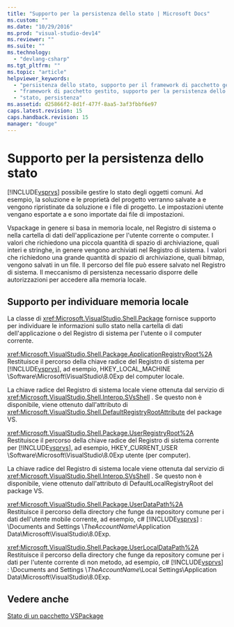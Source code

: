 ```yaml
---
title: "Supporto per la persistenza dello stato | Microsoft Docs"
ms.custom: ""
ms.date: "10/29/2016"
ms.prod: "visual-studio-dev14"
ms.reviewer: ""
ms.suite: ""
ms.technology: 
  - "devlang-csharp"
ms.tgt_pltfrm: ""
ms.topic: "article"
helpviewer_keywords: 
  - "persistenza dello stato, supporto per il framework di pacchetto gestito"
  - "framework di pacchetto gestito, supporto per la persistenza dello stato"
  - "stato, persistenza"
ms.assetid: d25866f2-8d1f-477f-8aa5-3af3fbbf6e97
caps.latest.revision: 15
caps.handback.revision: 15
manager: "douge"
---
```

# Supporto per la persistenza dello stato
[!INCLUDE[vsprvs](../assembler/masm/includes/vsprvs_md.md)] possibile gestire lo stato degli oggetti comuni.  Ad esempio, la soluzione e le proprietà del progetto verranno salvate a e vengono ripristinate da soluzione e i file di progetto.  Le impostazioni utente vengano esportate a e sono importate dai file di impostazioni.  
  
 Vspackage in genere si basa in memoria locale, nel Registro di sistema o nella cartella di dati dell'applicazione per l'utente corrente o computer.  I valori che richiedono una piccola quantità di spazio di archiviazione, quali interi e stringhe, in genere vengono archiviati nel Registro di sistema.  I valori che richiedono una grande quantità di spazio di archiviazione, quali bitmap, vengono salvati in un file.  Il percorso del file può essere salvato nel Registro di sistema.  Il meccanismo di persistenza necessario disporre delle autorizzazioni per accedere alla memoria locale.  
  
## Supporto per individuare memoria locale  
 La classe di <xref:Microsoft.VisualStudio.Shell.Package> fornisce supporto per individuare le informazioni sullo stato nella cartella di dati dell'applicazione o del Registro di sistema per l'utente o il computer corrente.  
  
 <xref:Microsoft.VisualStudio.Shell.Package.ApplicationRegistryRoot%2A>  
 Restituisce il percorso della chiave radice del Registro di sistema per [!INCLUDE[vsprvs](../assembler/masm/includes/vsprvs_md.md)], ad esempio, HKEY\_LOCAL\_MACHINE \\Software\\Microsoft\\VisualStudio\\8.0Exp del computer locale.  
  
 La chiave radice del Registro di sistema locale viene ottenuta dal servizio di <xref:Microsoft.VisualStudio.Shell.Interop.SVsShell> .  Se questo non è disponibile, viene ottenuto dall'attributo di <xref:Microsoft.VisualStudio.Shell.DefaultRegistryRootAttribute> del package VS.  
  
 <xref:Microsoft.VisualStudio.Shell.Package.UserRegistryRoot%2A>  
 Restituisce il percorso della chiave radice del Registro di sistema corrente per [!INCLUDE[vsprvs](../assembler/masm/includes/vsprvs_md.md)], ad esempio, HKEY\_CURRENT\_USER \\Software\\Microsoft\\VisualStudio\\8.0Exp utente \(per computer\).  
  
 La chiave radice del Registro di sistema locale viene ottenuta dal servizio di <xref:Microsoft.VisualStudio.Shell.Interop.SVsShell> .  Se questo non è disponibile, viene ottenuto dall'attributo di DefaultLocalRegistryRoot del package VS.  
  
 <xref:Microsoft.VisualStudio.Shell.Package.UserDataPath%2A>  
 Restituisce il percorso della directory che funge da repository comune per i dati dell'utente mobile corrente, ad esempio, c\# [!INCLUDE[vsprvs](../assembler/masm/includes/vsprvs_md.md)] : \\Documents and Settings \\*TheAccountName*\\Application Data\\Microsoft\\VisualStudio\\8.0Exp.  
  
 <xref:Microsoft.VisualStudio.Shell.Package.UserLocalDataPath%2A>  
 Restituisce il percorso della directory che funge da repository comune per i dati per l'utente corrente di non metodo, ad esempio, c\# [!INCLUDE[vsprvs](../assembler/masm/includes/vsprvs_md.md)] : \\Documents and Settings \\*TheAccountName*\\Local Settings\\Application Data\\Microsoft\\VisualStudio\\8.0Exp.  
  
## Vedere anche  
 [Stato di un pacchetto VSPackage](../misc/vspackage-state.md)